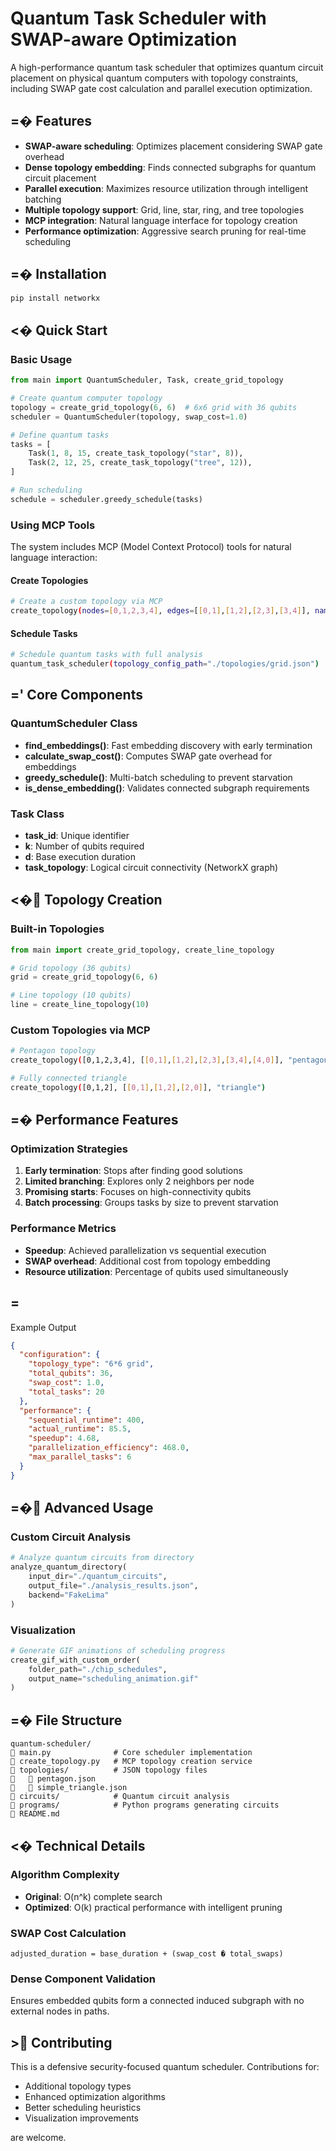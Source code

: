 # Quantum Task Scheduler with SWAP-aware Optimization

A high-performance quantum task scheduler that optimizes quantum circuit placement on physical quantum computers with topology constraints, including SWAP gate cost calculation and parallel execution optimization.

## =� Features

- **SWAP-aware scheduling**: Optimizes placement considering SWAP gate overhead
- **Dense topology embedding**: Finds connected subgraphs for quantum circuit placement
- **Parallel execution**: Maximizes resource utilization through intelligent batching
- **Multiple topology support**: Grid, line, star, ring, and tree topologies
- **MCP integration**: Natural language interface for topology creation
- **Performance optimization**: Aggressive search pruning for real-time scheduling

## =� Installation

```bash
pip install networkx
```

## <� Quick Start

### Basic Usage

```python
from main import QuantumScheduler, Task, create_grid_topology

# Create quantum computer topology
topology = create_grid_topology(6, 6)  # 6x6 grid with 36 qubits
scheduler = QuantumScheduler(topology, swap_cost=1.0)

# Define quantum tasks
tasks = [
    Task(1, 8, 15, create_task_topology("star", 8)),
    Task(2, 12, 25, create_task_topology("tree", 12)),
]

# Run scheduling
schedule = scheduler.greedy_schedule(tasks)
```

### Using MCP Tools

The system includes MCP (Model Context Protocol) tools for natural language interaction:

#### Create Topologies
```bash
# Create a custom topology via MCP
create_topology(nodes=[0,1,2,3,4], edges=[[0,1],[1,2],[2,3],[3,4]], name="linear_5")
```

#### Schedule Tasks
```bash
# Schedule quantum tasks with full analysis
quantum_task_scheduler(topology_config_path="./topologies/grid.json")
```

## =' Core Components

### QuantumScheduler Class
- **find_embeddings()**: Fast embedding discovery with early termination
- **calculate_swap_cost()**: Computes SWAP gate overhead for embeddings
- **greedy_schedule()**: Multi-batch scheduling to prevent starvation
- **is_dense_embedding()**: Validates connected subgraph requirements

### Task Class
- **task_id**: Unique identifier
- **k**: Number of qubits required
- **d**: Base execution duration
- **task_topology**: Logical circuit connectivity (NetworkX graph)

## <� Topology Creation

### Built-in Topologies
```python
from main import create_grid_topology, create_line_topology

# Grid topology (36 qubits)
grid = create_grid_topology(6, 6)

# Line topology (10 qubits)
line = create_line_topology(10)
```

### Custom Topologies via MCP
```bash
# Pentagon topology
create_topology([0,1,2,3,4], [[0,1],[1,2],[2,3],[3,4],[4,0]], "pentagon")

# Fully connected triangle
create_topology([0,1,2], [[0,1],[1,2],[2,0]], "triangle")
```

## =� Performance Features

### Optimization Strategies
1. **Early termination**: Stops after finding good solutions
2. **Limited branching**: Explores only 2 neighbors per node
3. **Promising starts**: Focuses on high-connectivity qubits
4. **Batch processing**: Groups tasks by size to prevent starvation

### Performance Metrics
- **Speedup**: Achieved parallelization vs sequential execution
- **SWAP overhead**: Additional cost from topology embedding
- **Resource utilization**: Percentage of qubits used simultaneously

## =
 Example Output

```json
{
  "configuration": {
    "topology_type": "6*6 grid",
    "total_qubits": 36,
    "swap_cost": 1.0,
    "total_tasks": 20
  },
  "performance": {
    "sequential_runtime": 400,
    "actual_runtime": 85.5,
    "speedup": 4.68,
    "parallelization_efficiency": 468.0,
    "max_parallel_tasks": 6
  }
}
```

## =� Advanced Usage

### Custom Circuit Analysis
```python
# Analyze quantum circuits from directory
analyze_quantum_directory(
    input_dir="./quantum_circuits",
    output_file="./analysis_results.json",
    backend="FakeLima"
)
```

### Visualization
```python
# Generate GIF animations of scheduling progress
create_gif_with_custom_order(
    folder_path="./chip_schedules",
    output_name="scheduling_animation.gif"
)
```

## =� File Structure

```
quantum-scheduler/
   main.py              # Core scheduler implementation
   create_topology.py   # MCP topology creation service
   topologies/          # JSON topology files
      pentagon.json
      simple_triangle.json
   circuits/            # Quantum circuit analysis
   programs/            # Python programs generating circuits
   README.md
```

## <� Technical Details

### Algorithm Complexity
- **Original**: O(n^k) complete search
- **Optimized**: O(k) practical performance with intelligent pruning

### SWAP Cost Calculation
```
adjusted_duration = base_duration + (swap_cost � total_swaps)
```

### Dense Component Validation
Ensures embedded qubits form a connected induced subgraph with no external nodes in paths.

## > Contributing

This is a defensive security-focused quantum scheduler. Contributions for:
- Additional topology types
- Enhanced optimization algorithms  
- Better scheduling heuristics
- Visualization improvements

are welcome.